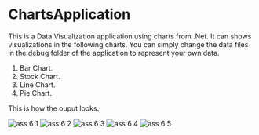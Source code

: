 # ChartsApplication
This is a Data Visualization application using charts from .Net. It can shows visualizations in the following charts. You can simply change the data files in the debug folder of the application to represent your own data.

1. Bar Chart.
2. Stock Chart.
3. Line Chart.
4. Pie Chart.

This is how the ouput looks.

![ass 6 1](https://user-images.githubusercontent.com/20373744/50244826-8aca4400-0396-11e9-90ff-561884363cf1.JPG)
![ass 6 2](https://user-images.githubusercontent.com/20373744/50244834-8d2c9e00-0396-11e9-86b5-b3c9ceaaf690.JPG)
![ass 6 3](https://user-images.githubusercontent.com/20373744/50244842-90c02500-0396-11e9-88eb-804837f94842.JPG)
![ass 6 4](https://user-images.githubusercontent.com/20373744/50244850-9289e880-0396-11e9-8c21-b6598eb729ef.JPG)
![ass 6 5](https://user-images.githubusercontent.com/20373744/50244864-96b60600-0396-11e9-8942-5c1aebdb3d1d.JPG)

